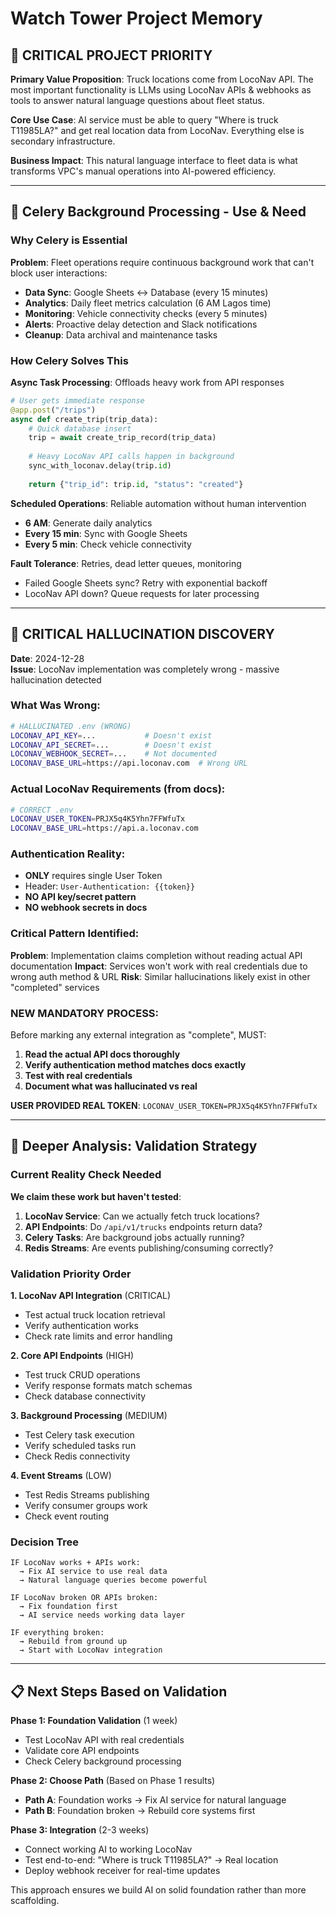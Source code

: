 # Watch Tower Project Memory

## 🎯 **CRITICAL PROJECT PRIORITY**

**Primary Value Proposition**: Truck locations come from LocoNav API. The most important functionality is LLMs using LocoNav APIs & webhooks as tools to answer natural language questions about fleet status.

**Core Use Case**: AI service must be able to query "Where is truck T11985LA?" and get real location data from LocoNav. Everything else is secondary infrastructure.

**Business Impact**: This natural language interface to fleet data is what transforms VPC's manual operations into AI-powered efficiency.

---

## 🔧 **Celery Background Processing - Use & Need**

### Why Celery is Essential

**Problem**: Fleet operations require continuous background work that can't block user interactions:
- **Data Sync**: Google Sheets ↔ Database (every 15 minutes)
- **Analytics**: Daily fleet metrics calculation (6 AM Lagos time)
- **Monitoring**: Vehicle connectivity checks (every 5 minutes)
- **Alerts**: Proactive delay detection and Slack notifications
- **Cleanup**: Data archival and maintenance tasks

### How Celery Solves This

**Async Task Processing**: Offloads heavy work from API responses
```python
# User gets immediate response
@app.post("/trips")
async def create_trip(trip_data):
    # Quick database insert
    trip = await create_trip_record(trip_data)
    
    # Heavy LocoNav API calls happen in background
    sync_with_loconav.delay(trip.id)
    
    return {"trip_id": trip.id, "status": "created"}
```

**Scheduled Operations**: Reliable automation without human intervention
- **6 AM**: Generate daily analytics
- **Every 15 min**: Sync with Google Sheets
- **Every 5 min**: Check vehicle connectivity

**Fault Tolerance**: Retries, dead letter queues, monitoring
- Failed Google Sheets sync? Retry with exponential backoff
- LocoNav API down? Queue requests for later processing

---

## 🚨 **CRITICAL HALLUCINATION DISCOVERY**

**Date**: 2024-12-28  
**Issue**: LocoNav implementation was completely wrong - massive hallucination detected

### **What Was Wrong**:
```bash
# HALLUCINATED .env (WRONG)
LOCONAV_API_KEY=...           # Doesn't exist
LOCONAV_API_SECRET=...        # Doesn't exist  
LOCONAV_WEBHOOK_SECRET=...    # Not documented
LOCONAV_BASE_URL=https://api.loconav.com  # Wrong URL
```

### **Actual LocoNav Requirements** (from docs):
```bash
# CORRECT .env
LOCONAV_USER_TOKEN=PRJX5q4K5Yhn7FFWfuTx
LOCONAV_BASE_URL=https://api.a.loconav.com
```

### **Authentication Reality**:
- **ONLY** requires single User Token  
- Header: `User-Authentication: {{token}}`
- **NO API key/secret pattern**
- **NO webhook secrets in docs**

### **Critical Pattern Identified**:
**Problem**: Implementation claims completion without reading actual API documentation
**Impact**: Services won't work with real credentials due to wrong auth method & URL
**Risk**: Similar hallucinations likely exist in other "completed" services

### **NEW MANDATORY PROCESS**:
Before marking any external integration as "complete", MUST:
1. **Read the actual API docs thoroughly**
2. **Verify authentication method matches docs exactly**  
3. **Test with real credentials**
4. **Document what was hallucinated vs real**

**USER PROVIDED REAL TOKEN**: `LOCONAV_USER_TOKEN=PRJX5q4K5Yhn7FFWfuTx`

---

## 🧠 **Deeper Analysis: Validation Strategy**

### Current Reality Check Needed

**We claim these work but haven't tested**:
1. **LocoNav Service**: Can we actually fetch truck locations?
2. **API Endpoints**: Do `/api/v1/trucks` endpoints return data?
3. **Celery Tasks**: Are background jobs actually running?
4. **Redis Streams**: Are events publishing/consuming correctly?

### Validation Priority Order

**1. LocoNav API Integration** (CRITICAL)
- Test actual truck location retrieval
- Verify authentication works
- Check rate limits and error handling

**2. Core API Endpoints** (HIGH)
- Test truck CRUD operations
- Verify response formats match schemas
- Check database connectivity

**3. Background Processing** (MEDIUM)
- Test Celery task execution
- Verify scheduled tasks run
- Check Redis connectivity

**4. Event Streams** (LOW)
- Test Redis Streams publishing
- Verify consumer groups work
- Check event routing

### Decision Tree

```
IF LocoNav works + APIs work:
  → Fix AI service to use real data
  → Natural language queries become powerful

IF LocoNav broken OR APIs broken:
  → Fix foundation first
  → AI service needs working data layer

IF everything broken:
  → Rebuild from ground up
  → Start with LocoNav integration
```

---

## 📋 **Next Steps Based on Validation**

**Phase 1: Foundation Validation** (1 week)
- Test LocoNav API with real credentials
- Validate core API endpoints
- Check Celery background processing

**Phase 2: Choose Path** (Based on Phase 1 results)
- **Path A**: Foundation works → Fix AI service for natural language
- **Path B**: Foundation broken → Rebuild core systems first

**Phase 3: Integration** (2-3 weeks)
- Connect working AI to working LocoNav
- Test end-to-end: "Where is truck T11985LA?" → Real location
- Deploy webhook receiver for real-time updates

This approach ensures we build AI on solid foundation rather than more scaffolding.